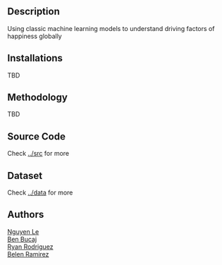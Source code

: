 ## Description
Using classic machine learning models to understand driving factors of happiness globally

## Installations
TBD

## Methodology
TBD

## Source Code
Check [../src](https://github.com/FilipLe/World-Happiness/tree/main/src) for more

## Dataset
Check [../data](https://github.com/FilipLe/World-Happiness/tree/main/data) for more

## Authors
[Nguyen Le](https://www.linkedin.com/in/nguyenle04/)
<br>[Ben Bucaj](https://www.linkedin.com/in/ben-bucaj/)
<br>[Ryan Rodriguez](https://www.linkedin.com/in/ryanrodriguez-/)
<br>[Belen Ramirez](https://www.linkedin.com/in/belenramirezp/)
